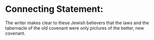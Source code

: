 # Connecting Statement:

The writer makes clear to these Jewish believers that the laws and the tabernacle of the old covenant were only pictures of the better, new covenant.